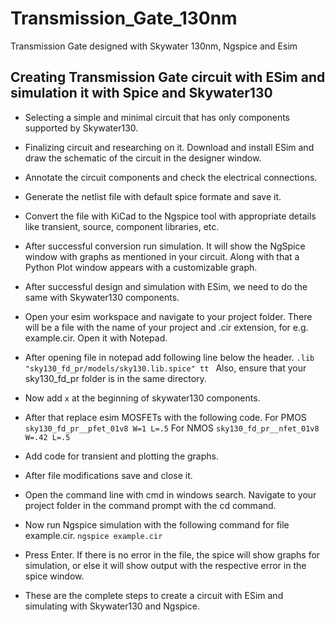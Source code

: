 # Transmission_Gate_130nm
Transmission Gate designed with Skywater 130nm, Ngspice and Esim

## Creating Transmission Gate circuit with ESim and simulation it with Spice and Skywater130

- Selecting a simple and minimal circuit that has only components supported by Skywater130.

- Finalizing circuit and researching on it. Download and install ESim and draw the schematic of the circuit in the designer window.

- Annotate the circuit components and check the electrical connections.

- Generate the netlist file with default spice formate and save it.

- Convert the file with KiCad to the Ngspice tool with appropriate details like transient, source, component libraries, etc.

- After successful conversion run simulation. It will show the NgSpice window with graphs as mentioned in your circuit. Along with that a Python Plot window appears with a customizable graph.

- After successful design and simulation with ESim, we need to do the same with Skywater130 components.

- Open your esim workspace and navigate to your project folder. There will be a file with the name of your project and .cir extension, for e.g. example.cir. Open it with Notepad.

- After opening file in notepad add following line below the header. 
```.lib "sky130_fd_pr/models/sky130.lib.spice" tt ```
Also, ensure that your sky130_fd_pr folder is in the same directory.

- Now add ```x``` at the beginning of skywater130 components.

- After that replace esim MOSFETs with the following code.
For PMOS ```sky130_fd_pr__pfet_01v8 W=1 L=.5```
For NMOS ```sky130_fd_pr__nfet_01v8 W=.42 L=.5```

- Add code for transient and plotting the graphs.

- After file modifications save and close it.

- Open the command line with cmd in windows search. Navigate to your project folder in the command prompt with the cd command. 

- Now run Ngspice simulation with the following command for file example.cir.
```ngspice example.cir```

- Press Enter. If there is no error in the file, the spice will show graphs for simulation, or else it will show output with the respective error in the spice window.

- These are the complete steps to create a circuit with ESim and simulating with Skywater130 and Ngspice.